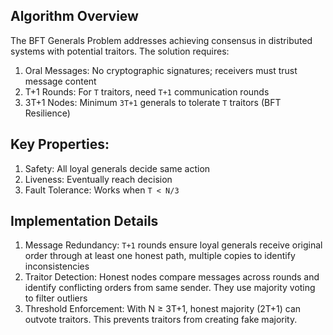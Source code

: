 ## Algorithm Overview
The BFT Generals Problem addresses achieving consensus in distributed systems with potential traitors. The solution requires:
1. Oral Messages: No cryptographic signatures; receivers must trust message content
2. T+1 Rounds: For `T` traitors, need `T+1` communication rounds
3. 3T+1 Nodes: Minimum `3T+1` generals to tolerate `T` traitors (BFT Resilience)

## Key Properties:
1. Safety: All loyal generals decide same action
2. Liveness: Eventually reach decision
3. Fault Tolerance: Works when `T < N/3`

## Implementation Details

1. Message Redundancy: `T+1` rounds ensure loyal generals receive original order through at least one honest path, multiple copies to identify inconsistencies
2. Traitor Detection: Honest nodes compare messages across rounds and identify conflicting orders from same sender. They use majority voting to filter outliers
3. Threshold Enforcement: With N ≥ 3T+1, honest majority (2T+1) can outvote traitors.
This prevents traitors from creating fake majority.